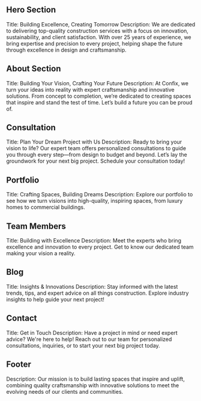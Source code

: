 ## Hero Section

Title: Building Excellence, Creating Tomorrow
Description: We are dedicated to delivering top-quality construction services with a focus on innovation, sustainability, and client satisfaction. With over 25 years of experience, we bring
expertise and precision to every project, helping shape the
future through excellence in design and craftsmanship.

## About Section


Title: Building Your Vision, Crafting Your Future
Description: At Confix, we turn your ideas into reality with expert
craftsmanship and innovative solutions. From concept to
completion, we’re dedicated to creating spaces that inspire and
stand the test of time. Let’s build a future you can be proud of.

## Consultation

Title: Plan Your Dream Project with Us
Description: Ready to bring your vision to life? Our expert team offers
personalized consultations to guide you through every step—from
design to budget and beyond. Let’s lay the groundwork for your
next big project. Schedule your consultation today!

## Portfolio

Title: Crafting Spaces, Building Dreams
Description: Explore our portfolio to see how we turn visions into high-quality, inspiring spaces, from luxury homes to commercial buildings.

## Team Members

Title: Building with Excellence
Description: Meet the experts who bring excellence and innovation to every
project. Get to know our dedicated team making your vision a reality.

## Blog

Title: Insights & Innovations
Description: Stay informed with the latest trends, tips, and expert advice on all things construction. Explore industry insights to help guide your next project!

## Contact

Title: Get in Touch
Description: Have a project in mind or need expert advice? We're here to
help! Reach out to our team for personalized consultations, inquiries, or to start your next big project today.

## Footer

Description: Our mission is to build lasting spaces that inspire and uplift, combining quality craftsmanship with innovative solutions to meet
the evolving needs of our clients and communities.
